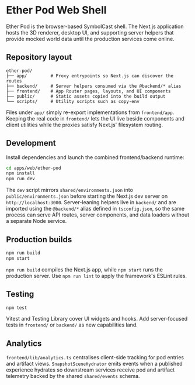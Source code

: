 # Ether Pod Web Shell

Ether Pod is the browser-based SymbolCast shell. The Next.js application hosts
the 3D renderer, desktop UI, and supporting server helpers that provide mocked
world data until the production services come online.

## Repository layout

```
ether-pod/
├── app/         # Proxy entrypoints so Next.js can discover the routes
├── backend/     # Server helpers consumed via the @backend/* alias
├── frontend/    # App Router pages, layouts, and UI components
├── public/      # Static assets copied into the build output
└── scripts/     # Utility scripts such as copy-env
```

Files under `app/` simply re-export implementations from `frontend/app`. Keeping
the real code in `frontend/` lets the UI live beside components and client
utilities while the proxies satisfy Next.js' filesystem routing.

## Development

Install dependencies and launch the combined frontend/backend runtime:

```bash
cd apps/web/ether-pod
npm install
npm run dev
```

The `dev` script mirrors `shared/environments.json` into
`public/environments.json` before starting the Next.js dev server on
`http://localhost:3000`. Server-leaning helpers live in `backend/` and are
imported using the `@backend/*` alias defined in `tsconfig.json`, so the same
process can serve API routes, server components, and data loaders without a
separate Node service.

## Production builds

```bash
npm run build
npm start
```

`npm run build` compiles the Next.js app, while `npm start` runs the production
server. Use `npm run lint` to apply the framework's ESLint rules.

## Testing

```bash
npm test
```

Vitest and Testing Library cover UI widgets and hooks. Add server-focused tests
in `frontend/` or `backend/` as new capabilities land.

## Analytics

`frontend/lib/analytics.ts` centralises client-side tracking for pod entries and artifact views. `SnapshotSceneHydrator` emits events when a published experience hydrates so downstream services receive pod and artifact telemetry backed by the shared `shared/events` schema.
